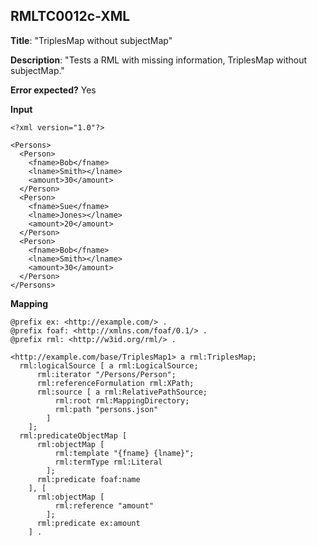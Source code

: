 ## RMLTC0012c-XML

**Title**: "TriplesMap without subjectMap"

**Description**: "Tests a RML with missing information, TriplesMap without subjectMap."

**Error expected?** Yes

**Input**
```
<?xml version="1.0"?>

<Persons>
  <Person>
    <fname>Bob</fname>
    <lname>Smith></lname>
    <amount>30</amount>
  </Person>
  <Person>
    <fname>Sue</fname>
    <lname>Jones></lname>
    <amount>20</amount>
  </Person>
  <Person>
    <fname>Bob</fname>
    <lname>Smith></lname>
    <amount>30</amount>
  </Person>
</Persons>

```

**Mapping**
```
@prefix ex: <http://example.com/> .
@prefix foaf: <http://xmlns.com/foaf/0.1/> .
@prefix rml: <http://w3id.org/rml/> .

<http://example.com/base/TriplesMap1> a rml:TriplesMap;
  rml:logicalSource [ a rml:LogicalSource;
      rml:iterator "/Persons/Person";
      rml:referenceFormulation rml:XPath;
      rml:source [ a rml:RelativePathSource;
          rml:root rml:MappingDirectory;
          rml:path "persons.json"
        ]
    ];
  rml:predicateObjectMap [
      rml:objectMap [
          rml:template "{fname} {lname}";
          rml:termType rml:Literal
        ];
      rml:predicate foaf:name
    ], [
      rml:objectMap [
          rml:reference "amount"
        ];
      rml:predicate ex:amount
    ] .

```

